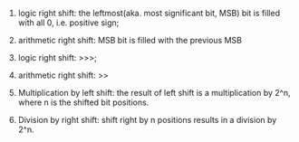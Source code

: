 1. logic right shift: the leftmost(aka. most significant bit, MSB) bit is filled with all 0, i.e. positive sign;
2. arithmetic right shift: MSB bit is filled with the previous MSB

3. logic right shift: >>>;

4. arithmetic right shift: >>

5. Multiplication by left shift: the result of left shift is a multiplication by 2^n, where n is the shifted bit positions. 

6. Division by right shift: shift right by n positions results in a division by 2^n.